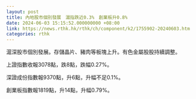 ```yaml
---
layout: post
title: 內地股市個別發展　滬指跌近0.3%　創業板升0.8%
date: 2024-06-03 15:15:52.000000000 +08:00
link: https://news.rthk.hk/rthk/ch/component/k2/1755902-20240603.htm
categories: rthk
---
```


滬深股市個別發展。存儲晶片、豬肉等板塊上升。有色金屬股股持續調整。

上證指數收報3078點，跌8點，跌幅0.27%。

深證成份指數報9370點，升6點，升幅不足0.1%。

創業板指數報1819點，升14點，升幅0.79%。
